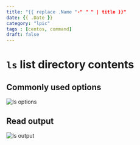 ```yaml
---
title: "{{ replace .Name "-" " " | title }}"
date: {{ .Date }}
category: "lpic"
tags : [centos, command]
draft: false
---
```


# `ls` list directory contents

## Commonly used options

![ls options](ls/options.png)

## Read output

![ls output](ls/readOutput.png)

